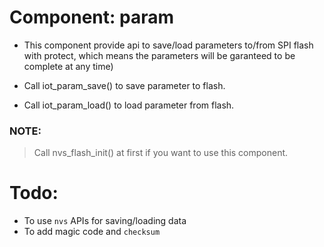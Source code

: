# Component: param

* This component provide api to save/load parameters to/from SPI flash with protect, which means the parameters will be garanteed to be complete at any time)

* Call iot_param_save() to save parameter to flash.
* Call iot_param_load() to load parameter from flash. 

### NOTE:
> Call nvs_flash_init() at first if you want to use this component.

# Todo: 

* To use `nvs` APIs for saving/loading data
* To add magic code and `checksum`